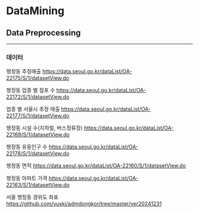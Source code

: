 # DataMining

## Data Preprocessing
***
### 데이터
행정동 추정매출
https://data.seoul.go.kr/dataList/OA-22175/S/1/datasetView.do

행정동 업종 별 점포 수
https://data.seoul.go.kr/dataList/OA-22172/S/1/datasetView.do

업종 별 서울시 추정 매출
https://data.seoul.go.kr/dataList/OA-22177/S/1/datasetView.do

행정동 시설 수(지하철, 버스정류장)
https://data.seoul.go.kr/dataList/OA-22169/S/1/datasetView.do

행정동 유동인구 수
https://data.seoul.go.kr/dataList/OA-22178/S/1/datasetView.do

행정동 면적
https://data.seoul.go.kr/dataList/OA-22160/S/1/datasetView.do

행정동 아파트 가격
https://data.seoul.go.kr/dataList/OA-22163/S/1/datasetView.do

서울 행정동 경위도 좌표
https://github.com/vuski/admdongkor/tree/master/ver20241231
